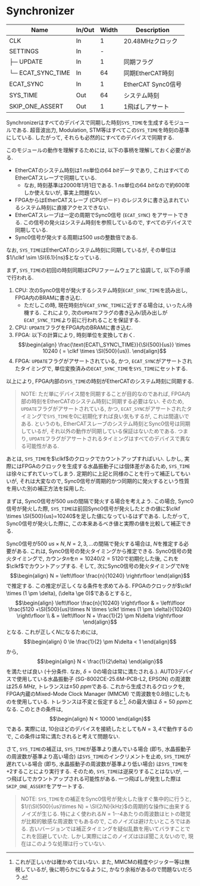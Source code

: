 # Synchronizer

| Name                          | In/Out | Width | Description                                        | 
| ----------------------------- | ------ | ----- | -------------------------------------------------- | 
| CLK                           | In     | 1     | 20.48MHzクロック                                   | 
| SETTINGS                      | In     | -     |                                                    | 
| ├─ UPDATE                     | In     | 1     | 同期フラグ                                         | 
| └─ ECAT_SYNC_TIME             | In     | 64    | 同期EtherCAT時刻                                   | 
| ECAT_SYNC                     | In     | 1     | EtherCAT Sync0信号                                 | 
| SYS_TIME                      | Out    | 64    | システム時刻                                       | 
| SKIP_ONE_ASSERT               | Out    | 1     | 1飛ばしアサート                                    | 

Synchronizerはすべてのデバイスで同期した時刻`SYS_TIME`を生成するモジュールである.
超音波出力, Modulation, STM等はすべてこの`SYS_TIME`を時刻の基準にしている.
したがって, それらも必然的にすべてのデバイスで同期する.

このモジュールの動作を理解するためには, 以下の事柄を理解しておく必要がある.

- EtherCATのシステム時刻は$\SI{1}{ns}$単位の$\SI{64}{bit}$データであり, これはすべてのEtherCATスレーブで同期している.
    - なお, 時刻基準は2000年1月1日である. $\SI{1}{ns}$単位の$\SI{64}{bit}$なので約600年しか使えないが, 事実上問題ない.
- FPGAからはEtherCATスレーブ (CPUボード) のレジスタに書き込まれているシステム時刻に直接アクセスできない.
- EtherCATスレーブは一定の周期でSync0信号 (`ECAT_SYNC`) をアサートできる. この信号の発火はシステム時刻を参照しているので, すべてのデバイスで同期している.
- Sync0信号が発火する周期は$\SI{500}{us}$の整数倍である.

なお, `SYS_TIME`はEtherCATのシステム時刻に同期しているが, その単位は$1/\clkf \sim \SI{6.1}{ns}$となっている.

まず, `SYS_TIME`の初回の時刻同期はCPUファームウェアと協調して, 以下の手順で行われる.
1. CPU: 次のSync0信号が発火するシステム時刻`ECAT_SYNC_TIME`を読み出し, FPGA内のBRAMに書き込む.
    - ただしこの時, 現在時刻が`ECAT_SYNC_TIME`に近すぎる場合は, いったん待機する. これにより, 次の`UPDATE`フラグの書き込み/読み出しが`ECAT_SYNC_TIME`より前に行われることを保証する.
1. CPU: `UPDATE`フラグをFPGA内のBRAMに書き込む.
1. FPGA: 以下の計算により, 時刻単位を変換しておく.
    $$\begin{align}
        \frac{\text{ECAT\_SYNC\_TIME}}{\SI{500}{us}} \times 10240 ( = \clkf \times \SI{500}{us}).
    \end{align}$$
1. FPGA: `UPDATE`フラグがアサートされている, かつ, `ECAT_SYNC`がアサートされたタイミングで, 単位変換済みの`ECAT_SYNC_TIME`を`SYS_TIME`にセットする.

以上により, FPGA内部の`SYS_TIME`の時刻がEtherCATのシステム時刻に同期する.

> NOTE: ただ単にデバイス間を同期することが目的なのであれば, FPGA内部の時刻をEtherCATのシステム時刻に同期する必要はない.
> そのため, `UPDATE`フラグがアサートされている, かつ, `ECAT_SYNC`がアサートされたタイミングで`SYS_TIME`を$0$に初期化すれば良い気もするが, これは間違いである.
> というのも, EtherCATスレーブのシステム時刻とSync0信号は同期しているが, それ以外の動作が同期している保証はないためである.
> つまり, `UPDATE`フラグがアサートされるタイミングはすべてのデバイスで異なる可能性がある.

あとは, `SYS_TIME`を$\clkf$のクロックでカウントアップすればいい.
しかし, 実際にはFPGAのクロックを生成する水晶振動子には個体差があるため, `SYS_TIME`は徐々にずれていってしまう.
定期的に上記と同様のことを行って補正してもいいが, それは大変なので, Sync0信号が周期的かつ同期的に発火するという性質を用いた別の補正方法を採用した.

まずは, Sync0信号が$\SI{500}{us}$の間隔で発火する場合を考えよう.
この場合, Sync0信号が発火した際, `SYS_TIME`は前回Sync0信号が発火したときの値に$\clkf \times \SI{500}{us}=10240$を足した値になっているはずである.
したがって, Sync0信号が発火した際に, この本来あるべき値と実際の値を比較して補正できる.

Sync0信号が$\SI{500}{us}\times N, N=2,3,...$の間隔で発火する場合は, $N$を推定する必要がある.
これは, Sync0信号の発火タイミングから推定できる.
Sync0信号の発火タイミングで, カウンタ$n$を$n=10240/2=5120$で初期化した後, これを$\clkf$でカウントアップする.
そして, 次にSync0信号の発火タイミングで$N$を
$$\begin{align}
  N = \left\lfloor \frac{n}{10240} \right\rfloor
\end{align}$$
で推定する.
この推定が正しくなる条件を求めてみる.
FPGAのクロックが$\clkf \times (1 \pm \delta), (\delta \ge 0)$であるとすると,
$$\begin{align}
  \left\lfloor \frac{n}{10240} \right\rfloor & = \left\lfloor \frac{5120 +\SI{500}{us}\times N \times \clkf \times (1 \pm \delta)}{10240} \right\rfloor \\
                                             & = \left\lfloor N + \frac{1}{2} \pm N\delta \right\rfloor
\end{align}$$
となる.
これが正しく$N$になるためには,
$$\begin{align}
  0 \le \frac{1}{2} \pm N\delta < 1
\end{align}$$
から,
$$\begin{align}
  N < \frac{1}{2\delta}
\end{align}$$
を満たせば良い (十分条件. なお, $\delta=0$の場合は常に満たされる.).
AUTD3デバイスで使用している水晶振動子 (SG-8002CE-25.6M-PCB-L2, EPSON) の周波数は$\SI{25.6}{MHz}$, トレランスは$\pm\SI{50}{ppm}$である.
これから生成されるクロックを, FPGA内蔵のMixed-Mode Clock Manager (MMCM) で周波数を$0.8$倍にしたものを使用している.
トレランスは不変と仮定すると[^torelance], $\delta$の最大値は $\delta = \SI{50}{ppm}$となる.
このときの条件は,
$$\begin{align}
  N < 10000
\end{align}$$
である.
実際には, 10台ほどのデバイスを接続したとしても$N=3,4$で動作するので, この条件は常に満たされると考えて問題ない.

さて, `SYS_TIME`の補正は, `SYS_TIME`が基準より進んでいる場合 (即ち, 水晶振動子の周波数が基準より高い場合) は`SYS_TIME`のインクリメントを止め, `SYS_TIME`が遅れている場合 (即ち, 水晶振動子の周波数が基準より低い場合) は`SYS_TIME`を$+2$することにより実行する.
そのため, `SYS_TIME`は逆戻りすることはないが, 一つ飛ばしでカウントアップされる可能性がある.
一つ飛ばしが発生した際は`SKIP_ONE_ASSERT`をアサートする.

> NOTE: `SYS_TIME`をの補正をSync0信号が発火した後すぐ集中的に行うと, $1/(\SI{500}{us}\times N) = \SI{2/N}{kHz}$の周期的な操作に由来するノイズが生じる.
> 特によく使われる$N=1$--$4$あたりの周波数はヒトの聴覚が比較的敏感な周波数でもあるので, このノイズは避けたいところではある.
> 古いバージョンでは補正タイミングを疑似乱数を用いてバラすことでこれを回避していた.
> しかし実際にはこのノイズはほぼ聞こえないので, 現在はこのような処理は行っていない.

[^torelance]: これが正しいかは確かめてはいない. また, MMCMの精度やジッター等は無視しているが, 後に明らかになるように, かなり余裕があるので問題ないだろう.
